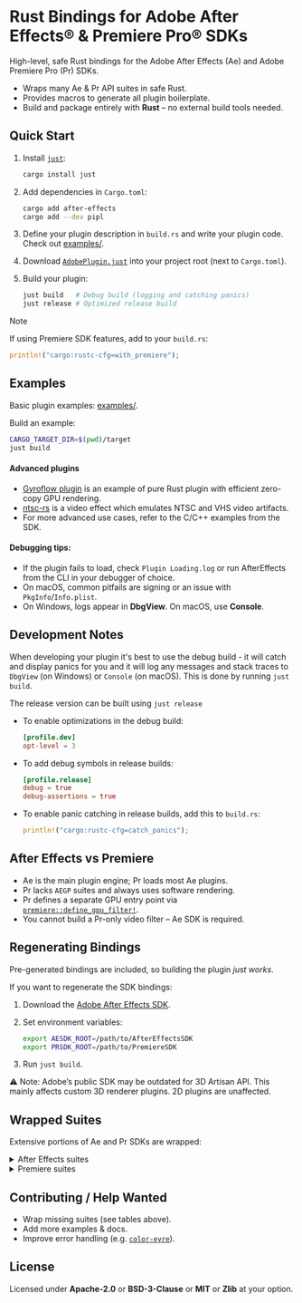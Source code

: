 # Rust Bindings for Adobe After Effects® & Premiere Pro® SDKs

High-level, safe Rust bindings for the Adobe After Effects (Ae) and Adobe Premiere Pro (Pr) SDKs.

* Wraps many Ae & Pr API suites in safe Rust.
* Provides macros to generate all plugin boilerplate.
* Build and package entirely with **Rust** – no external build tools needed.

## Quick Start

1. Install [`just`](https://github.com/casey/just):

   ```bash
   cargo install just
   ```

2. Add dependencies in `Cargo.toml`:

   ```bash
   cargo add after-effects
   cargo add --dev pipl
   ```

3. Define your plugin description in `build.rs` and write your plugin code. Check out [examples/](https://github.com/virtualritz/after-effects/tree/master/examples).

4. Download [`AdobePlugin.just`](https://raw.githubusercontent.com/virtualritz/after-effects/master/AdobePlugin.just) into your project root (next to `Cargo.toml`).

5. Build your plugin:

   ```bash
   just build   # Debug build (logging and catching panics)
   just release # Optimized release build
   ```

> [!NOTE]
> If using Premiere SDK features, add to your `build.rs`:
>
> ```rust
> println!("cargo:rustc-cfg=with_premiere");
> ```

## Examples

Basic plugin examples: [examples/](https://github.com/virtualritz/after-effects/tree/master/examples).

Build an example:

```bash
CARGO_TARGET_DIR=$(pwd)/target
just build
```

#### Advanced plugins
* [Gyroflow plugin](https://github.com/gyroflow/gyroflow-plugins) is an example of pure Rust plugin with efficient zero-copy GPU rendering.
* [ntsc-rs](https://github.com/valadaptive/ntsc-rs) is a video effect which emulates NTSC and VHS video artifacts.
* For more advanced use cases, refer to the C/C++ examples from the SDK.

#### Debugging tips:

* If the plugin fails to load, check `Plugin Loading.log` or run AfterEffects from the CLI in your debugger of choice.
* On macOS, common pitfails are signing or an issue with `PkgInfo`/`Info.plist`.
* On Windows, logs appear in **DbgView**. On macOS, use **Console**.


## Development Notes

When developing your plugin it's best to use the debug build - it will catch and display panics
for you and it will log any messages and stack traces to `DbgView` (on Windows) or `Console` (on
macOS). This is done by running `just build`.

The release version can be built using `just release`

* To enable optimizations in the debug build:

  ```toml
  [profile.dev]
  opt-level = 3
  ```
* To add debug symbols in release builds:

  ```toml
  [profile.release]
  debug = true
  debug-assertions = true
  ```
* To enable panic catching in release builds, add this to `build.rs`:

  ```rust
  println!("cargo:rustc-cfg=catch_panics");
  ```

## After Effects vs Premiere

* Ae is the main plugin engine; Pr loads most Ae plugins.
* Pr lacks `AEGP` suites and always uses software rendering.
* Pr defines a separate GPU entry point via [`premiere::define_gpu_filter!`](https://docs.rs/premiere/latest/premiere/macro.define_gpu_filter.html).
* You cannot build a Pr-only video filter – Ae SDK is required.

## Regenerating Bindings

Pre-generated bindings are included, so building the plugin _just works_.

If you want to regenerate the SDK bindings:

1. Download the [Adobe After Effects SDK](https://console.adobe.io/downloads/ae).
2. Set environment variables:

   ```bash
   export AESDK_ROOT=/path/to/AfterEffectsSDK
   export PRSDK_ROOT=/path/to/PremiereSDK
   ```
3. Run `just build`.

⚠️ Note: Adobe’s public SDK may be outdated for 3D Artisan API. This mainly affects custom 3D renderer plugins. 2D plugins are unaffected.

## Wrapped Suites

Extensive portions of Ae and Pr SDKs are wrapped:
<details>
<summary>After Effects suites</summary>

| AEGP                    | PF                                | DRAWBOT     | Other                 |
| ----------------------- | --------------------------------- | ----------- | --------------------- |
| 🔳 Artisan Util         | ✅ AE Adv App                     | ✅ Draw     | ✅ AE Plugin Helper   |
| ✅ Camera               | ✅ AE Adv Item                    | ✅ Image    | ✅ AE Plugin Helper 2 |
| ✅ Canvas               | 🔳 AE Adv Time                    | ✅ Path     |                       |
| 🔳 Collection           | ✅ AE App                         | ✅ Pen      |                       |
| ✅ Command              | ✅ AngleParam                     | ✅ Supplier |                       |
| ✅ Comp                 | 🔳 ANSI                           | ✅ Surface  |                       |
| ✅ Composite            | ✅ Background Frame               |             |                       |
| 🔳 Compute              | 🔳 Batch Sampling                 |             |                       |
| ✅ Dynamic Stream       | ✅ Cache On Load                  |             |                       |
| ✅ Effect               | ✅ Channel                        |             |                       |
| 🔳 File Import Manager  | ✅ Color Settings                 |             |                       |
| ✅ Footage              | ✅ Color Callbacks                |             |                       |
| 🔳 Hash                 | ✅ Color Callbacks 16             |             |                       |
| ✅ IO In                | ✅ Color Callbacks Float          |             |                       |
| 🔳 IO Out               | ✅ ColorParam                     |             |                       |
| ✅ Item                 | ✅ Effect Custom UI               |             |                       |
| 🔳 Item View            | ✅ Effect Custom UI Overlay Theme |             |                       |
| 🔳 Iterate              | ✅ Effect Sequence Data           |             |                       |
| ✅ Keyframe             | ✅ Effect UI                      |             |                       |
| 🔳 Layer Mask           | ✅ Fill Matte                     |             |                       |
| ✅ Layer Render Options | ✅ GPU Device                     |             |                       |
| ✅ Layer                | ✅ Handle                         |             |                       |
| ✅ Light                | ✅ Iterate8                       |             |                       |
| 🔳 Marker               | ✅ iterate16                      |             |                       |
| ✅ Mask Outline         | ✅ iterateFloat                   |             |                       |
| ✅ Mask                 | ✅ Param Utils                    |             |                       |
| 🔳 Math                 | ✅ Path Data                      |             |                       |
| ✅ Memory               | ✅ Path Query                     |             |                       |
| 🔳 Output Module        | ✅ Pixel Data                     |             |                       |
| ✅ Persistent Data      | ✅ Pixel Format                   |             |                       |
| ✅ PF Interface         | ✅ PointParam                     |             |                       |
| ✅ Proj                 | 🔳 Sampling8                      |             |                       |
| 🔳 QueryXform           | 🔳 Sampling16                     |             |                       |
| ✅ Register             | 🔳 SamplingFloat                  |             |                       |
| ✅ Render Asyc Manager  | ✅ Source Settings                |             |                       |
| ✅ Render Options       | ✅ Transition                     |             |                       |
| 🔳 Render Queue Item    | ✅ Utility                        |             |                       |
| 🔳 Render Queue         | ✅ World                          |             |                       |
| ✅ Render               | ✅ World Transform                |             |                       |
| 🔳 RenderQueue Monitor  |                                   |             |                       |
| ✅ Sound Data           |                                   |             |                       |
| ✅ Stream               |                                   |             |                       |
| 🔳 Text Document        |                                   |             |                       |
| 🔳 Text Layer           |                                   |             |                       |
| 🔳 Tracker              |                                   |             |                       |
| 🔳 Tracker Utility      |                                   |             |                       |
| ✅ Utility              |                                   |             |                       |
| 🔳 Workspace Panel      |                                   |             |                       |
| ✅ World                |                                   |             |                       |

*The register suite currently excludes the artisan and AEIO registration API
</details>

<details>
<summary>Premiere suites</summary>

| Premiere                  | MediaCore                        | Control Surface                 | Other                    |
| ------------------------- | -------------------------------- | ------------------------------- | ------------------------ |
| 🔳 Audio                  | 🔳 Accelerated Render Invocation | 🔳 ControlSurface               | ✅ PF Background Frame   |
| 🔳 Clip Render            | 🔳 App Info                      | 🔳 ControlSurface Command       | ✅ PF Cache On Load      |
| 🔳 Deferred Processing    | 🔳 Application Settings          | 🔳 ControlSurface Lumetri       | ✅ PF Pixel Format       |
| 🔳 Error                  | 🔳 Async File Reader             | 🔳 ControlSurface Marker        | ✅ PF Source Settings    |
| 🔳 Export Audio Param     | 🔳 Async Operation               | 🔳 ControlSurface Mixer         | ✅ PF Transition         |
| 🔳 Export Standard Param  | 🔳 Export File                   | 🔳 ControlSurface Transport     | ✅ PF Utility            |
| 🔳 ExportController       | 🔳 Export Info                   | 🔳 ControlSurfaceHost           | ✅ Opaque Effect Data    |
| 🔳 File Registration      | 🔳 Export Param                  | 🔳 ControlSurfaceHost Command   | 🔳 Captioning            |
| 🔳 Image Processing       | 🔳 Export Progress               | 🔳 ControlSurfaceHost Lumetri   | 🔳 Effect Stream Label   |
| 🔳 Legacy                 | 🔳 Exporter Utility              | 🔳 ControlSurfaceHost Marker    | 🔳 FlashCueMarkerData    |
| 🔳 Media Accelerator      | ✅ GPU Device                    | 🔳 ControlSurfaceHost Mixer     | 🔳 Importer File Manager |
| ✅ Memory Manager         | ✅ GPU Image Processing          | 🔳 ControlSurfaceHost Transport | 🔳 Marker                |
| 🔳 Palette                | 🔳 Playmod Immersive Video       | 🔳 ControlSurfacePlugin         |                          |
| 🔳 Pixel Format           | 🔳 Playmod Overlay               | 🔳 String                       |                          |
| 🔳 Playmod Audio          | 🔳 Sequence Audio                |                                 |                          |
| 🔳 Playmod Device Control | ✅ Sequence Info                 |                                 |                          |
| ✅ PPix                   | 🔳 Sequence Render               |                                 |                          |
| ✅ PPix 2                 | 🔳 Smart Rendering               |                                 |                          |
| 🔳 PPix Cache             | 🔳 String                        |                                 |                          |
| 🔳 PPix Creator           | 🔳 Transmit Invocation           |                                 |                          |
| 🔳 PPix Creator 2         | ✅ Video Segment                 |                                 |                          |
| 🔳 RollCrawl              | 🔳 Video Segment Render          |                                 |                          |
| 🔳 Threaded Work          |                                  |                                 |                          |
| ✅ Time                   |                                  |                                 |                          |
| ✅ Window                 |                                  |                                 |                          |
</details>

## Contributing / Help Wanted

* Wrap missing suites (see tables above).
* Add more examples & docs.
* Improve error handling (e.g. [`color-eyre`](https://crates.io/crates/color-eyre)).

## License

Licensed under **Apache-2.0** or **BSD-3-Clause** or **MIT** or **Zlib**  at your option.